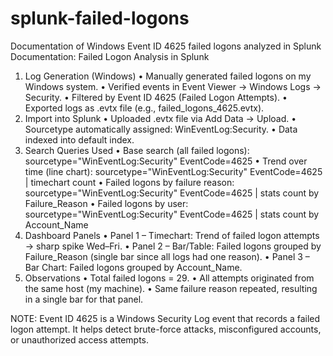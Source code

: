 # splunk-failed-logons
Documentation of Windows Event ID 4625 failed logons analyzed in Splunk
Documentation: Failed Logon Analysis in Splunk
1. Log Generation (Windows)
• Manually generated failed logons on my Windows system.
• Verified events in Event Viewer → Windows Logs → Security.
• Filtered by Event ID 4625 (Failed Logon Attempts).
• Exported logs as .evtx file (e.g., failed_logons_4625.evtx).
2. Import into Splunk
• Uploaded .evtx file via Add Data → Upload.
• Sourcetype automatically assigned: WinEventLog:Security.
• Data indexed into default index.
3. Search Queries Used
• Base search (all failed logons):
sourcetype="WinEventLog:Security" EventCode=4625
• Trend over time (line chart):
sourcetype="WinEventLog:Security" EventCode=4625
| timechart count
• Failed logons by failure reason:
sourcetype="WinEventLog:Security" EventCode=4625
| stats count by Failure_Reason
• Failed logons by user:
sourcetype="WinEventLog:Security" EventCode=4625
| stats count by Account_Name
4. Dashboard Panels
• Panel 1 – Timechart: Trend of failed logon attempts → sharp spike Wed–Fri.
• Panel 2 – Bar/Table: Failed logons grouped by Failure_Reason (single bar since all logs had one reason).
• Panel 3 – Bar Chart: Failed logons grouped by Account_Name.
5. Observations
• Total failed logons = 29.
• All attempts originated from the same host (my machine).
• Same failure reason repeated, resulting in a single bar for that panel.

NOTE:
Event ID 4625 is a Windows Security Log event that records a failed logon attempt. It helps detect brute-force attacks, misconfigured accounts, or unauthorized access attempts.
